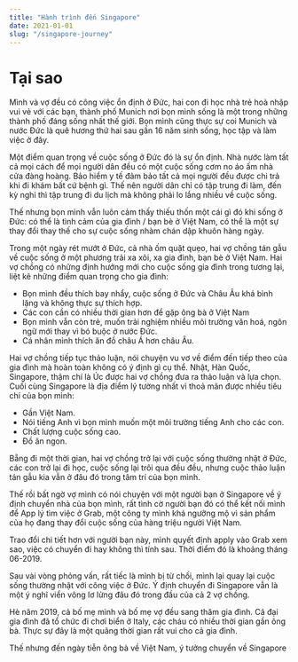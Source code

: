 ```yaml
---
title: "Hành trình đến Singapore"
date: 2021-01-01
slug: "/singapore-journey"
---
```


# Tại sao

Mình và vợ đều có công việc ổn định ở Đức, hai con đi học nhà trẻ hoà nhập vui vẻ với các bạn, thành phố Munich nơi bọn mình sống là một trong những thành phố đáng sống nhất thế giới. Bọn mình cũng thực sự coi Munich và nước Đức là quê hương thứ hai sau gần 16 năm sinh sống, học tập và làm việc ở đây.

Một điểm quan trọng về cuộc sống ở Đức đó là sự ổn định. Nhà nước làm tất cả mọi cách để mọi người dân đều có một cuộc sống cơm no áo ấm nhà cửa đàng hoàng. Bảo hiểm y tế đảm bảo tất cả mọi người đều được chi trả khi đi khám bất cứ bệnh gì. Thế nên người dân chỉ có tập trung đi làm, đến kỳ nghỉ thì tập trung đi du lịch mà không phải lo lắng nhiều về cuộc sống.

Thế nhưng bọn mình vẫn luôn cảm thấy thiếu thốn một cái gì đó khi sống ở Đức: có thể là tình cảm của gia đình / bạn bè ở Việt Nam, có thể là một sự thay đổi thay thế cho sự cuộc sống nhàm chán dập khuôn hàng ngày.  

Trong một ngày rét mướt ở Đức, cả nhà ốm quặt quẹo, hai vợ chồng tán gẫu về cuộc sống ở một phương trải xa xôi, xa gia đình, bạn bè ở Việt Nam. Hai vợ chồng có những định hướng mới cho cuộc sống gia đình trong tương lại, liệt kê những điểm quan trọng cho gia đình:

- Bọn mình đều thích bay nhẩy, cuộc sống ở Đức và Châu Âu khá bình lặng và không thực sự thích hợp.
- Các con cần có nhiều thời gian hơn để gặp ông bà ở Việt Nam
- Bọn mình vẫn còn trẻ, muốn trải nghiệm nhiều môi trường văn hoá, ngôn ngữ mới thay vì bó buộc ở nước Đức.
- Cá nhân mình thích ăn đồ châu Á hơn châu Âu.

Hai vợ chồng tiếp tục thảo luận, nói chuyện vu vơ về điểm đến tiếp theo của gia đình mà hoàn toàn không có ý định gì cụ thể. Nhật, Hàn Quốc, Singapore, thậm chí là Úc được hai vợ chồng đưa ra thảo luận và lựa chọn. Cuối cùng Singapore là địa điểm lý tường nhất vì thoả mãn được nhiều tiêu chí của bọn mình:

- Gần Việt Nam.
- Nói tiếng Anh vì bọn mình muốn một môi trường tiếng Anh cho các con.
- Chất lượng cuộc sống cao.
- Đồ ăn ngon.

Bẵng đi một thời gian, hai vợ chồng trở lại với cuộc sống thường nhật ở Đức, các con trở lại đi học, cuộc sống lại trôi qua đều đều, nhưng cuộc thảo luận tán gẫu kia vẫn ở đâu đó trong tâm trí của bọn mình.

Thế rồi bất ngờ vợ mình có nói chuyện với một người bạn ở Singapore về ý định chuyển nhà của bọn mình, rất tình cờ người bạn đó có thể kết nối mình để App lý tìm việc ở Grab, một công ty mình khá ngưỡng mộ vì sản phẩm của họ đang thay đổi cuộc sống của hàng triệu người Việt Nam.

Trao đổi chi tiết hơn với người bạn này, mình quyết định apply vào Grab xem sao, việc có chuyển đi hay không thì tính sau. Thời điểm đó là khoảng tháng 06-2019.

Sau vài vòng phỏng vấn, rất tiếc là mình bị từ chối, mình lại quay lại cuộc sống thường nhật với công việc ở Đức. Ý định chuyển đi Singapore vẫn là một ý nghĩ viển vông lơ lửng đâu đó trong đầu của cả 2 vợ chồng.

Hè năm 2019, cả bố mẹ mình và bố mẹ vợ đều sang thăm gia đình. Cả đại gia đình đã tổ chức đi chơi biển ở Italy, các cháu có nhiều thời gian gần ông bà. Thực sự đây là một quãng thời gian rất vui cho cả gia đình.

Thế nhưng đến ngày tiễn ông bà về Việt Nam, ý tưởng chuyển về Singapore 
